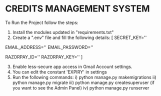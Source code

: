 # CREDITS MANAGEMENT SYSTEM

To Run the Project follow the steps:
1. Install the modules updated in "requirements.txt"
2. Create a ".env" file and fill the following details:
[
SECRET_KEY=''

EMAIL_ADDRESS=''
EMAIL_PASSWORD=''

RAZORPAY_ID=''
RAZORPAY_KEY=''
]

3. Enable less-secure app access in Gmail Account settings.
4. You can edit the constant 'EXPIRY' in settings
5. Run the following commands:
i) python manage.py makemigrations
ii) python manage.py migrate
iii) python manage.py createsuperuser (if you want to see the Admin Panel)
iv) python manage.py runserver